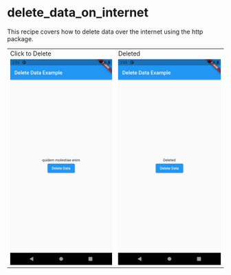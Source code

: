 # delete_data_on_internet


This recipe covers how to delete data over the internet using the http package.

<table>
  <tr>
    <td>Click to Delete</td>
     <td>Deleted</td>
  </tr>
  <tr>
    <td><img src="output1.png" width=270 height=480></td>
    <td><img src="output2.png" width=270 height=480></td>
 
  </tr>
 </table>